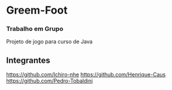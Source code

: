 # Greem-Foot
### Trabalho em Grupo
Projeto de jogo para curso de Java

## Integrantes
https://github.com/Ichiro-nhe
https://github.com/Henrique-Caus
https://github.com/Pedro-Tobaldini
